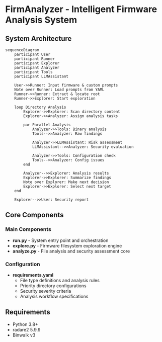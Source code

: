 # FirmAnalyzer - Intelligent Firmware Analysis System

## System Architecture

```mermaid
sequenceDiagram
    participant User
    participant Runner
    participant Explorer
    participant Analyzer
    participant Tools
    participant LLMAssistant
    
    User->>Runner: Input firmware & custom prompts
    Note over Runner: Load prompts from YAML
    Runner->>Runner: Extract & locate root
    Runner->>Explorer: Start exploration
    
    loop Directory Analysis
        Explorer->>Explorer: Scan directory content
        Explorer->>Analyzer: Assign analysis tasks
        
        par Parallel Analysis
            Analyzer->>Tools: Binary analysis
            Tools-->>Analyzer: Raw findings
            
            Analyzer->>LLMAssistant: Risk assessment
            LLMAssistant-->>Analyzer: Security evaluation
            
            Analyzer->>Tools: Configuration check
            Tools-->>Analyzer: Config issues
        end
        
        Analyzer-->>Explorer: Analysis results
        Explorer->>Explorer: Summarize findings
        Note over Explorer: Make next decision
        Explorer->>Explorer: Select next target
    end
    
    Explorer-->>User: Security report
```

## Core Components

### Main Components
- **run.py** - System entry point and orchestration
- **explore.py** - Firmware filesystem exploration engine
- **analyze.py** - File analysis and security assessment core

### Configuration
- **requirements.yaml**
  - File type definitions and analysis rules
  - Priority directory configurations
  - Security severity criteria
  - Analysis workflow specifications

## Requirements
- Python 3.8+
- radare2 5.9.9
- Binwalk v3



